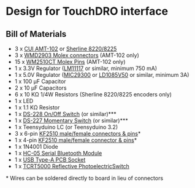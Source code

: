# Design for TouchDRO interface

## Bill of Materials

- 3 x [CUI AMT-102][3] or [Sherline 8220/8225][4]
- 3 x [WMD2903 Molex connectors][12] (AMT-102 only)
- 15 x [WM2510CT Molex Pins][14] (AMT-102 only)
- 1 x 3.3V Regulator ([LM11117][5] or similar, minimum 750 mA)
- 1 x 5.0V Regulator  ([MIC29300][6] or [LD1085V50][7] or similar, minimum 3A)
- 1 x 100 µF Capacitor
- 2 x 10 µF Capacitors
- 6 x 10 KΩ 1/4W Resistors (Sherline 8220/8225 encoders only)
- 1 x LED
- 1 x 1.1 KΩ Resistor
- 1 x [DS-228 On/Off Switch][8] (or similar)***
- 1 x [DS-227 Momentary Switch][9] (or similar)***
- 1 x Teensyduino LC (or Teensyduino 3.2)
- 3 x 6-pin [KF2510 male/female connectors & pins][1]*
- 1 x 4-pin [KF2510 male/female connector & pins][2]*
- 1 x 1N4001 Diode
- 1 x [HC-05 Serial Bluetooth Module][10]
- 1 x [USB Type-A PCB Socket][11]
- 1 x [TCRT5000 Reflective PhotoelectricSwitch][15]

\* Wires can be soldered directly to board in lieu of connectors





[1]: http://www.ebay.com/itm/KF2510-2P-10P-2-54mm-Straight-Right-Angle-Connector-Header-Terminal-Housing-/271932487017?var=&hash=item3f50707569
[2]: http://www.ebay.com/itm/KF2510-2P-10P-2-54mm-Straight-Right-Angle-Connector-Header-Terminal-Housing-/271932487017?var=&hash=item3f50707569
[3]:http://www.digikey.com/product-detail/en/AMT102-V/102-1307-ND/827015
[4]:http://sherline.com/Wordpress/product/82208225-2-axis-lathe-dro-wo-electronics-box/
[5]:http://www.ebay.com/itm/3pcs-LM1117-Low-Dropout-Voltage-Regulator-3-3V-800mA-US-Seller-/321398259789?_trksid=p2141725.m3641.l6368
[6]:http://www.newark.com/micrel-semiconductor/mic29300-5-0wt/ldo-voltage-regulator-5v-3a-to/dp/27K8093
[7]:http://www.newark.com/stmicroelectronics/ld1085v50/ldo-voltage-regulator-5v-3a-to/dp/89K0606
[8]:http://www.ebay.com/itm/221501930696?_trksid=p2057872.m2749.l2649&ssPageName=STRK%3AMEBIDX%3AIT
[9]:http://www.ebay.com/itm/321251382843?_trksid=p2057872.m2749.l2649&ssPageName=STRK%3AMEBIDX%3AIT
[10]:http://www.ebay.com/itm/1pc-HC-05-6-Pin-Wireless-Bluetooth-RF-Transceiver-Module-Serial-For-Arduino-EA-/262082291601?hash=item3d05526791:g:liQAAOSwo0JWMxix
[11]:http://www.ebay.com/itm/10PCS-USB-Type-A-Female-PCB-Mount-Socket-Plug-Connector-Right-Angle-4-Pin-New-/251670207537?hash=item3a98b69c31:g:6f0AAOSw6EhUM7AZ
[12]: http://www.digikey.com/product-detail/en/0050579405/WM2903-ND/115035
[14]:http://www.digikey.com/product-detail/en/0016020086/WM2510CT-ND/467802
[15]: http://www.ebay.com/itm/10pcs-TCRT5000-Infrared-Reflective-Photoelectric-Switch-IR-Track-Barrier-Line-/331412239426?hash=item4d29b57442
